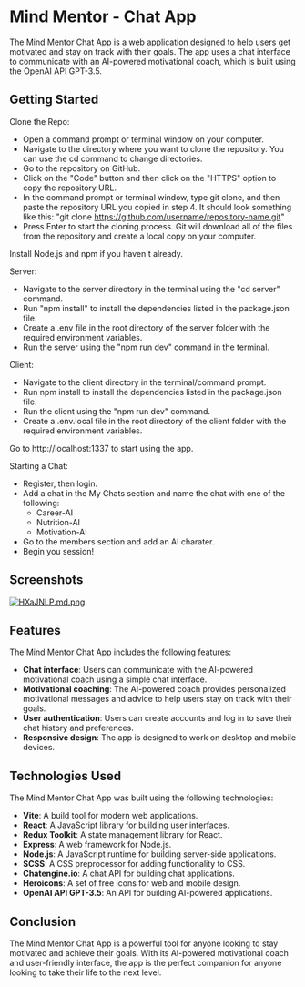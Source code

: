 # Mind Mentor - Chat App
The Mind Mentor Chat App is a web application designed to help users get motivated and stay on track with their goals. The app uses a chat interface to communicate with an AI-powered motivational coach, which is built using the OpenAI API GPT-3.5.

## Getting Started

Clone the Repo:
- Open a command prompt or terminal window on your computer.
- Navigate to the directory where you want to clone the repository. You can use the cd command to change directories.
- Go to the repository on GitHub.
- Click on the "Code" button and then click on the "HTTPS" option to copy the repository URL.
- In the command prompt or terminal window, type git clone, and then paste the repository URL you copied in step 4. It should look something like this: "git clone https://github.com/username/repository-name.git"
- Press Enter to start the cloning process. Git will download all of the files from the repository and create a local copy on your computer.

Install Node.js and npm if you haven't already.

Server:
- Navigate to the server directory in the terminal using the "cd server" command.
- Run "npm install" to install the dependencies listed in the package.json file.
- Create a .env file in the root directory of the server folder with the required environment variables.
- Run the server using the "npm run dev" command in the terminal.

Client:
- Navigate to the client directory in the terminal/command prompt.
- Run npm install to install the dependencies listed in the package.json file.
- Run the client using the "npm run dev" command.
- Create a .env.local file in the root directory of the client folder with the required environment variables.

Go to http://localhost:1337 to start using the app.

Starting a Chat:
- Register, then login.
- Add a chat in the My Chats section and name the chat with one of the following:
    - Career-AI
    - Nutrition-AI
    - Motivation-AI
- Go to the members section and add an AI charater.
- Begin you session!

## Screenshots
[![HXaJNLP.md.png](https://iili.io/HXaJNLP.md.png)](https://freeimage.host/i/HXaJNLP)

## Features
The Mind Mentor Chat App includes the following features:

- **Chat interface**: Users can communicate with the AI-powered motivational coach using a simple chat interface.
- **Motivational coaching**: The AI-powered coach provides personalized motivational messages and advice to help users stay on track with their goals.
- **User authentication**: Users can create accounts and log in to save their chat history and preferences.
- **Responsive design**: The app is designed to work on desktop and mobile devices.

## Technologies Used
The Mind Mentor Chat App was built using the following technologies:

- **Vite**: A build tool for modern web applications.
- **React**: A JavaScript library for building user interfaces.
- **Redux Toolkit**: A state management library for React.
- **Express**: A web framework for Node.js.
- **Node.js**: A JavaScript runtime for building server-side applications.
- **SCSS**: A CSS preprocessor for adding functionality to CSS.
- **Chatengine.io**: A chat API for building chat applications.
- **Heroicons**: A set of free icons for web and mobile design.
- **OpenAI API GPT-3.5**: An API for building AI-powered applications.

## Conclusion
The Mind Mentor Chat App is a powerful tool for anyone looking to stay motivated and achieve their goals. With its AI-powered motivational coach and user-friendly interface, the app is the perfect companion for anyone looking to take their life to the next level.